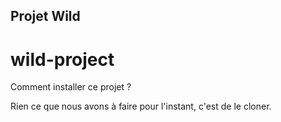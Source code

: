 ## Projet Wild

# wild-project

Comment installer ce projet ?

Rien ce que nous avons à faire pour l'instant, c'est de le cloner.